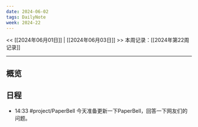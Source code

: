 ```yaml
---
date: 2024-06-02
tags: DailyNote
week: 2024-22
---
```

<< [[2024年06月01日]] | [[2024年06月03日]] >>
本周记录：[[2024年第22周记录]]

-----
## 概览


## 日程

- 14:33 #project/PaperBell 今天准备更新一下PaperBell，回答一下网友们的问题。 